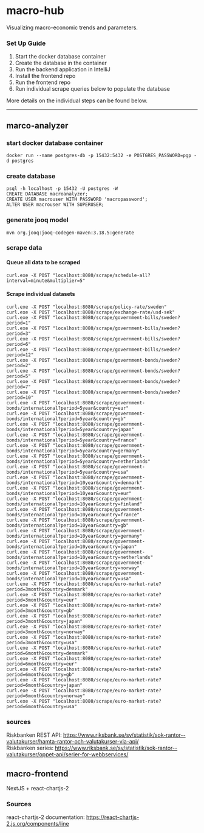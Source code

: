 # macro-hub

Visualizing macro-economic trends and parameters.

### Set Up Guide

1. Start the docker database container
2. Create the database in the container
3. Run the backend application in IntelliJ
4. Install the frontend repo
5. Run the frontend repo
6. Run individual scrape queries below to populate the database

More details on the individual steps can be found below.

---

## marco-analyzer

### start docker database container

`docker run --name postgres-db -p 15432:5432 -e POSTGRES_PASSWORD=pgp -d postgres`

### create database

```
psql -h localhost -p 15432 -U postgres -W
CREATE DATABASE macroanalyzer;
CREATE USER macrouser WITH PASSWORD 'macropassword';
ALTER USER macrouser WITH SUPERUSER;
```

### generate jooq model

`mvn org.jooq:jooq-codegen-maven:3.18.5:generate`

### scrape data

#### Queue all data to be scraped

```
curl.exe -X POST "localhost:8080/scrape/schedule-all?interval=minute&multiplier=5"
```

#### Scrape individual datasets

```
curl.exe -X POST "localhost:8080/scrape/policy-rate/sweden"
curl.exe -X POST "localhost:8080/scrape/exchange-rate/usd-sek"
curl.exe -X POST "localhost:8080/scrape/government-bills/sweden?period=1"
curl.exe -X POST "localhost:8080/scrape/government-bills/sweden?period=3"
curl.exe -X POST "localhost:8080/scrape/government-bills/sweden?period=6"
curl.exe -X POST "localhost:8080/scrape/government-bills/sweden?period=12"
curl.exe -X POST "localhost:8080/scrape/government-bonds/sweden?period=2"
curl.exe -X POST "localhost:8080/scrape/government-bonds/sweden?period=5"
curl.exe -X POST "localhost:8080/scrape/government-bonds/sweden?period=7"
curl.exe -X POST "localhost:8080/scrape/government-bonds/sweden?period=10"
curl.exe -X POST "localhost:8080/scrape/government-bonds/international?period=5year&country=eur"
curl.exe -X POST "localhost:8080/scrape/government-bonds/international?period=5year&country=gb"
curl.exe -X POST "localhost:8080/scrape/government-bonds/international?period=5year&country=japan"
curl.exe -X POST "localhost:8080/scrape/government-bonds/international?period=5year&country=france"
curl.exe -X POST "localhost:8080/scrape/government-bonds/international?period=5year&country=germany"
curl.exe -X POST "localhost:8080/scrape/government-bonds/international?period=5year&country=netherlands"
curl.exe -X POST "localhost:8080/scrape/government-bonds/international?period=5year&country=usa"
curl.exe -X POST "localhost:8080/scrape/government-bonds/international?period=10year&country=denmark"
curl.exe -X POST "localhost:8080/scrape/government-bonds/international?period=10year&country=eur"
curl.exe -X POST "localhost:8080/scrape/government-bonds/international?period=10year&country=finland"
curl.exe -X POST "localhost:8080/scrape/government-bonds/international?period=10year&country=france"
curl.exe -X POST "localhost:8080/scrape/government-bonds/international?period=10year&country=gb"
curl.exe -X POST "localhost:8080/scrape/government-bonds/international?period=10year&country=germany"
curl.exe -X POST "localhost:8080/scrape/government-bonds/international?period=10year&country=japan"
curl.exe -X POST "localhost:8080/scrape/government-bonds/international?period=10year&country=netherlands"
curl.exe -X POST "localhost:8080/scrape/government-bonds/international?period=10year&country=norway"
curl.exe -X POST "localhost:8080/scrape/government-bonds/international?period=10year&country=usa"
curl.exe -X POST "localhost:8080/scrape/euro-market-rate?period=3month&country=denmark"
curl.exe -X POST "localhost:8080/scrape/euro-market-rate?period=3month&country=eur"
curl.exe -X POST "localhost:8080/scrape/euro-market-rate?period=3month&country=gb"
curl.exe -X POST "localhost:8080/scrape/euro-market-rate?period=3month&country=japan"
curl.exe -X POST "localhost:8080/scrape/euro-market-rate?period=3month&country=norway"
curl.exe -X POST "localhost:8080/scrape/euro-market-rate?period=3month&country=usa"
curl.exe -X POST "localhost:8080/scrape/euro-market-rate?period=6month&country=denmark"
curl.exe -X POST "localhost:8080/scrape/euro-market-rate?period=6month&country=eur"
curl.exe -X POST "localhost:8080/scrape/euro-market-rate?period=6month&country=gb"
curl.exe -X POST "localhost:8080/scrape/euro-market-rate?period=6month&country=japan"
curl.exe -X POST "localhost:8080/scrape/euro-market-rate?period=6month&country=norway"
curl.exe -X POST "localhost:8080/scrape/euro-market-rate?period=6month&country=usa"
```

### sources

Riskbanken REST
API: https://www.riksbank.se/sv/statistik/sok-rantor--valutakurser/hamta-rantor-och-valutakurser-via-api/  
Riskbanken
series: https://www.riksbank.se/sv/statistik/sok-rantor--valutakurser/oppet-api/serier-for-webbservices/

## macro-frontend

NextJS + react-chartjs-2

### Sources

react-chartjs-2 documentation: https://react-chartjs-2.js.org/components/line